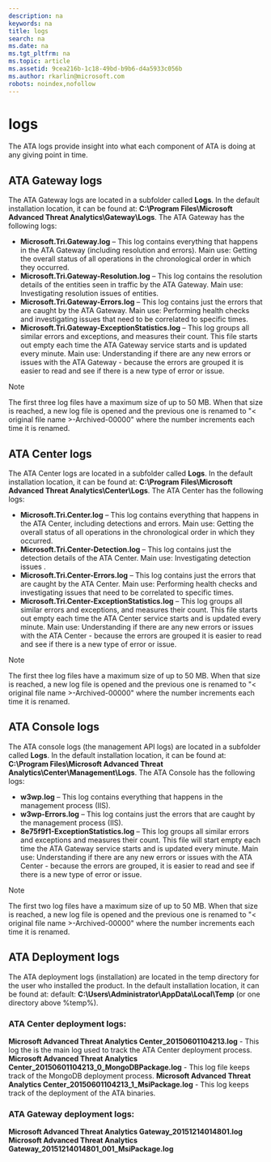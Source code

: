 ```yaml
---
description: na
keywords: na
title: logs
search: na
ms.date: na
ms.tgt_pltfrm: na
ms.topic: article
ms.assetid: 9cea216b-1c18-49bd-b9b6-d4a5933c056b
ms.author: rkarlin@microsoft.com
robots: noindex,nofollow
---
```

# logs
The ATA logs provide insight into what each component of ATA is doing at any giving point in time.
## ATA Gateway logs
The ATA Gateway logs are located in a subfolder called **Logs**. In the default installation location, it can be found at: **C:\Program Files\Microsoft Advanced Threat Analytics\Gateway\Logs**.
The ATA Gateway has the following logs:
* **Microsoft.Tri.Gateway.log** – This log contains everything that happens in the ATA Gateway (including resolution and errors).
Main use: Getting the overall status of all operations in the chronological order in which they occurred.
* **Microsoft.Tri.Gateway-Resolution.log** – This log contains the resolution details of the entities seen in traffic by the ATA Gateway.
Main use: Investigating resolution issues of entities.
* **Microsoft.Tri.Gateway-Errors.log** – This log contains just the errors that are caught by the ATA Gateway.
Main use: Performing health checks and investigating issues that need to be correlated to specific times.
* **Microsoft.Tri.Gateway-ExceptionStatistics.log** – This log groups all similar errors and exceptions, and measures their count. This file starts out empty each time the ATA Gateway service starts and is updated every minute.
Main use: Understanding if there are any new errors or issues with the ATA Gateway - because the errors are grouped it is easier to read and see if there is a new type of error or issue.
> [!NOTE]
The first three log files have a maximum size of up to 50 MB. When that size is reached, a new log file is opened and the previous one is renamed to "< original file name >-Archived-00000" where the number increments each time it is renamed.
## ATA Center logs
The ATA Center logs are located in a subfolder called **Logs**. In the default installation location, it can be found at: **C:\Program Files\Microsoft Advanced Threat Analytics\Center\Logs**.
The ATA Center has the following logs:
* **Microsoft.Tri.Center.log** – This log contains everything that happens in the ATA Center, including detections and errors.
Main use: Getting the overall status of all operations in the chronological order in which they occurred.
* **Microsoft.Tri.Center-Detection.log** – This log contains just the detection details of the ATA Center.
Main use: Investigating detection issues .
* **Microsoft.Tri.Center-Errors.log** – This log contains just the errors that are caught by the ATA Center.
Main use: Performing health checks and investigating issues that need to be correlated to specific times.
* **Microsoft.Tri.Center-ExceptionStatistics.log** – This log groups all similar errors and exceptions, and measures their count. This file starts out empty each time the ATA Center service starts and is updated every minute.
Main use: Understanding if there are any new errors or issues with the ATA Center - because the errors are grouped it is easier to read and see if there is a new type of error or issue.
> [!NOTE]
The first thee log files have a maximum size of up to 50 MB. When that size is reached, a new log file is opened and the previous one is renamed to "< original file name >-Archived-00000" where the number increments each time it is renamed.
## ATA Console logs
The ATA console logs (the management API logs) are located in a subfolder called **Logs**. In the default installation location, it can be found at: **C:\Program Files\Microsoft Advanced Threat Analytics\Center\Management\Logs**.
The ATA Console has the following logs:
* **w3wp.log** – This log contains everything that happens in the management process (IIS).
* **w3wp-Errors.log** – This log contains just the errors that are caught by the management process (IIS).
* **8e75f9f1-ExceptionStatistics.log** – This log groups all similar errors and exceptions and measures their count.
This file will start empty each time the ATA Gateway service starts and is updated every minute.
Main use:  Understanding if there are any new errors or issues with the ATA Center  - because the errors are grouped, it is easier to read and see if there is a new type of error or issue.
> [!NOTE]
The first two log files have a maximum size of up to 50 MB. When that size is reached, a new log file is opened and the previous one is renamed to "< original file name >-Archived-00000" where the number increments each time it is renamed.
## ATA Deployment logs
The ATA deployment logs (installation) are located in the temp directory for the user who installed the product. In the default installation location, it can be found at: default: **C:\Users\Administrator\AppData\Local\Temp** (or one directory above %temp%).
### ATA Center deployment logs:
**Microsoft Advanced Threat Analytics Center_20150601104213.log** - This log the is the main log used to track the ATA Center deployment process.
**Microsoft Advanced Threat Analytics Center_20150601104213_0_MongoDBPackage.log**  - This log file keeps track of the MongoDB deployment process.
**Microsoft Advanced Threat Analytics Center_20150601104213_1_MsiPackage.log**  - This log keeps track of the deployment of the ATA binaries.
### ATA Gateway deployment logs:
**Microsoft Advanced Threat Analytics Gateway_20151214014801.log**
**Microsoft Advanced Threat Analytics Gateway_20151214014801_001_MsiPackage.log**

  
